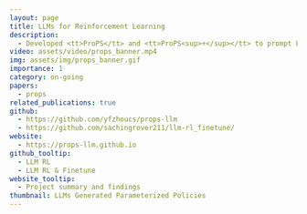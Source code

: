 ```yaml
---
layout: page
title: LLMs for Reinforcement Learning
description:
  - Developed <tt>ProPS</tt> and <tt>ProPS<sup>+</sup></tt> to prompt LLMs for generating parameterized RL policies after linguistic and numerical reasoning. The iteratively improve through closed loop feedback to the LLM. Relevant contextual and semantic information about the task is also provided through prompting. Explored 15 different tasks and compared the results with state of the art RL methods. Currently working on finetuning to improve RL optimization capabilities of smaller sized LLMs.
video: assets/video/props_banner.mp4
img: assets/img/props_banner.gif
importance: 1
category: on-going
papers: 
  - props
related_publications: true
github:
  - https://github.com/yfzhoucs/props-llm
  - https://github.com/sachingrover211/llm-rl_finetune/
website:
  - https://props-llm.github.io
github_tooltip:
  - LLM RL
  - LLM RL & Finetune
website_tooltip:
  - Project summary and findings
thumbnail: LLMs Generated Parameterized Policies
---
```

